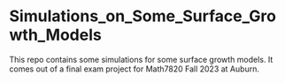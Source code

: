 # Simulations_on_Some_Surface_Growth_Models
This repo contains some simulations for some surface growth models. It comes out of a final exam project for Math7820 Fall 2023 at Auburn.
